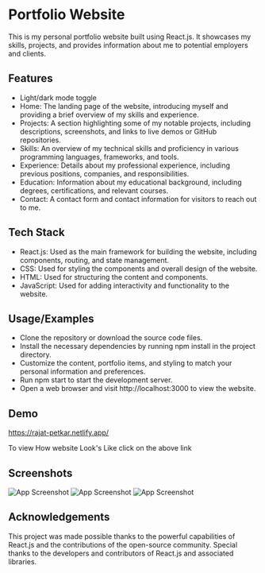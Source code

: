 
# Portfolio Website
This is my personal portfolio website built using React.js. It showcases my skills, projects, and provides information about me to potential employers and clients.



## Features

- Light/dark mode toggle
- Home: The landing page of the website, introducing myself and providing a brief overview of my skills and experience.
- Projects: A section highlighting some of my notable projects, including descriptions, screenshots, and links to live demos or GitHub repositories.
- Skills: An overview of my technical skills and proficiency in various programming languages, frameworks, and tools.
- Experience: Details about my professional experience, including previous positions, companies, and responsibilities.
- Education: Information about my educational background, including degrees, certifications, and relevant courses.
- Contact: A contact form and contact information for visitors to reach out to me.


## Tech Stack

* React.js: Used as the main framework for building the website, including components, routing, and state management.
* CSS: Used for styling the components and overall design of the website.
* HTML: Used for structuring the content and components.
* JavaScript: Used for adding interactivity and functionality to the website.

## Usage/Examples


- Clone the repository or download the source code files.
- Install the necessary dependencies by running npm install in the project directory.
- Customize the content, portfolio items, and styling to match your personal information and preferences.
- Run npm start to start the development server.
- Open a web browser and visit http://localhost:3000 to view the website.

## Demo
https://rajat-petkar.netlify.app/

To view How website Look's Like click on the above link

## Screenshots

![App Screenshot]()
![App Screenshot]()
![App Screenshot]()

## Acknowledgements

This project was made possible thanks to the powerful capabilities of React.js and the contributions of the open-source community. Special thanks to the developers and contributors of React.js and associated libraries.
